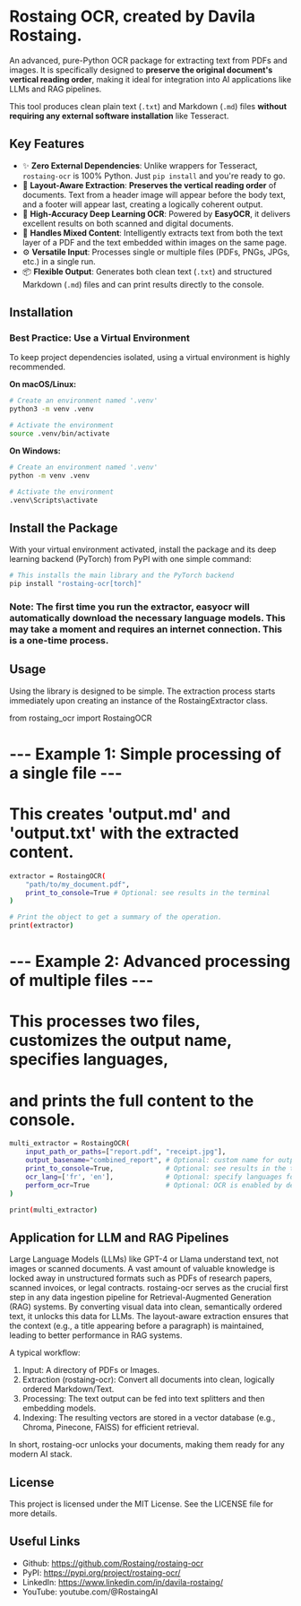 # Rostaing OCR, created by Davila Rostaing.

An advanced, pure-Python OCR package for extracting text from PDFs and images. It is specifically designed to **preserve the original document's vertical reading order**, making it ideal for integration into AI applications like LLMs and RAG pipelines.

This tool produces clean plain text (`.txt`) and Markdown (`.md`) files **without requiring any external software installation** like Tesseract.

## Key Features

-   ✨ **Zero External Dependencies**: Unlike wrappers for Tesseract, `rostaing-ocr` is 100% Python. Just `pip install` and you're ready to go.
-   🧠 **Layout-Aware Extraction**: **Preserves the vertical reading order** of documents. Text from a header image will appear before the body text, and a footer will appear last, creating a logically coherent output.
-   🚀 **High-Accuracy Deep Learning OCR**: Powered by **EasyOCR**, it delivers excellent results on both scanned and digital documents.
-   📄 **Handles Mixed Content**: Intelligently extracts text from both the text layer of a PDF and the text embedded within images on the same page.
-   ⚙️ **Versatile Input**: Processes single or multiple files (PDFs, PNGs, JPGs, etc.) in a single run.
-   📦 **Flexible Output**: Generates both clean text (`.txt`) and structured Markdown (`.md`) files and can print results directly to the console.

## Installation

### Best Practice: Use a Virtual Environment

To keep project dependencies isolated, using a virtual environment is highly recommended.

**On macOS/Linux:**
```bash
# Create an environment named '.venv'
python3 -m venv .venv

# Activate the environment
source .venv/bin/activate
```

**On Windows:**
```bash
# Create an environment named '.venv'
python -m venv .venv

# Activate the environment
.venv\Scripts\activate
```

## Install the Package
With your virtual environment activated, install the package and its deep learning backend (PyTorch) from PyPI with one simple command:
```bash
# This installs the main library and the PyTorch backend
pip install "rostaing-ocr[torch]"
```

### Note: The first time you run the extractor, easyocr will automatically download the necessary language models. This may take a moment and requires an internet connection. This is a one-time process.

## Usage
Using the library is designed to be simple. The extraction process starts immediately upon creating an instance of the RostaingExtractor class.

from rostaing_ocr import RostaingOCR

# --- Example 1: Simple processing of a single file ---
# This creates 'output.md' and 'output.txt' with the extracted content.
```bash
extractor = RostaingOCR(
    "path/to/my_document.pdf", 
    print_to_console=True # Optional: see results in the terminal
)

# Print the object to get a summary of the operation.
print(extractor)
```

# --- Example 2: Advanced processing of multiple files ---
# This processes two files, customizes the output name, specifies languages,
# and prints the full content to the console.
```bash
multi_extractor = RostaingOCR(
    input_path_or_paths=["report.pdf", "receipt.jpg"],
    output_basename="combined_report", # Optional: custom name for output files
    print_to_console=True,             # Optional: see results in the terminal
    ocr_lang=['fr', 'en'],             # Optional: specify languages for OCR
    perform_ocr=True                   # Optional: OCR is enabled by default
)

print(multi_extractor)
```

## Application for LLM and RAG Pipelines
Large Language Models (LLMs) like GPT-4 or Llama understand text, not images or scanned documents. A vast amount of valuable knowledge is locked away in unstructured formats such as PDFs of research papers, scanned invoices, or legal contracts.
rostaing-ocr serves as the crucial first step in any data ingestion pipeline for Retrieval-Augmented Generation (RAG) systems. By converting visual data into clean, semantically ordered text, it unlocks this data for LLMs. The layout-aware extraction ensures that the context (e.g., a title appearing before a paragraph) is maintained, leading to better performance in RAG systems.

A typical workflow:

1. Input: A directory of PDFs or Images.
2. Extraction (rostaing-ocr): Convert all documents into clean, logically ordered Markdown/Text.
3. Processing: The text output can be fed into text splitters and then embedding models.
4. Indexing: The resulting vectors are stored in a vector database (e.g., Chroma, Pinecone, FAISS) for efficient retrieval.

In short, rostaing-ocr unlocks your documents, making them ready for any modern AI stack.

## License
This project is licensed under the MIT License. See the LICENSE file for more details.

## Useful Links
- Github: https://github.com/Rostaing/rostaing-ocr
- PyPI: https://pypi.org/project/rostaing-ocr/
- LinkedIn: https://www.linkedin.com/in/davila-rostaing/
- YouTube: youtube.com/@RostaingAI
